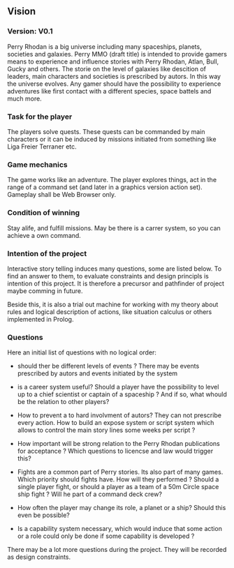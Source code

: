 ## Vision

### Version: V0.1

Perry Rhodan is a big universe including many spaceships, planets, societies and galaxies. Perry MMO (draft title) is intended to provide gamers means to experience and influence stories with Perry Rhodan, Atlan, Bull, Gucky and others. The storie on the level of galaxies like descition of leaders, main characters and societies is prescribed by autors. In this way the universe evolves. Any gamer should have the possibility to experience adventures like first contact with a different species, space battels and much more.


### Task for the player

The players solve quests. These quests can be commanded by main characters or it can be induced by missions initiated from something like Liga Freier Terraner etc.

### Game mechanics


The game works like an adventure. The player explores things, act in the range of a command set (and later in a graphics version action set). Gameplay shall be Web Browser only.

### Condition of winning

Stay alife, and fulfill missions. May be there is a carrer system, so you can achieve a own command. 

### Intention of the project

Interactive story telling induces many questions, some are listed below. To find an answer to them, to evaluate constraints and design principls is intention of this project. It is therefore a precursor and pathfinder of project maybe comming in future.

Beside this, it is also a trial out machine for working with my theory about rules and logical description of actions, like situation calculus or others implemented in Prolog.

### Questions

Here an initial list of questions with no logical order:

* should ther be different levels of events ? There may be events prescribed by autors and events initiated by the system

* is a career system useful? Should a player have the possibility to level up to a chief scientist or captain of a spaceship ? And if so, what whould be the relation to other players?

* How to prevent a to hard involvment of autors? They can not prescribe every action. How to build an expose system or script system which allows to control the main story lines some weeks per script ?

* How important will be strong relation to the Perry Rhodan publications for acceptance ? Which questions to licencse and law would trigger this?

* Fights are a common part of Perry stories. Its also part of many games. Which priority should fights have. How will they performed ? Should a single player fight, or should a player as a team of a 50m Circle space ship fight ? Will he part of a command deck crew?

* How often the player may change its role, a planet or a ship? Should this even be possible?

* Is a capability system necessary, which would induce that some action or a role could only be done if some capability is developed ?
  

There may be a lot more questions during the project. They will be recorded as design constraints.



